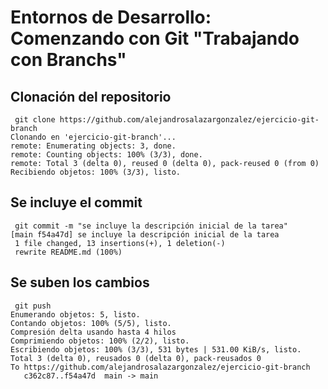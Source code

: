 # Entornos de Desarrollo: Comenzando con Git "Trabajando con Branchs"

## Clonación del repositorio

```code
 git clone https://github.com/alejandrosalazargonzalez/ejercicio-git-branch
Clonando en 'ejercicio-git-branch'...
remote: Enumerating objects: 3, done.
remote: Counting objects: 100% (3/3), done.
remote: Total 3 (delta 0), reused 0 (delta 0), pack-reused 0 (from 0)
Recibiendo objetos: 100% (3/3), listo.
```
## Se incluye el commit
```code
 git commit -m "se incluye la descripción inicial de la tarea"
[main f54a47d] se incluye la descripción inicial de la tarea
 1 file changed, 13 insertions(+), 1 deletion(-)
 rewrite README.md (100%)
```
## Se suben los cambios
```code
 git push
Enumerando objetos: 5, listo.
Contando objetos: 100% (5/5), listo.
Compresión delta usando hasta 4 hilos
Comprimiendo objetos: 100% (2/2), listo.
Escribiendo objetos: 100% (3/3), 531 bytes | 531.00 KiB/s, listo.
Total 3 (delta 0), reusados 0 (delta 0), pack-reusados 0
To https://github.com/alejandrosalazargonzalez/ejercicio-git-branch
   c362c87..f54a47d  main -> main
```